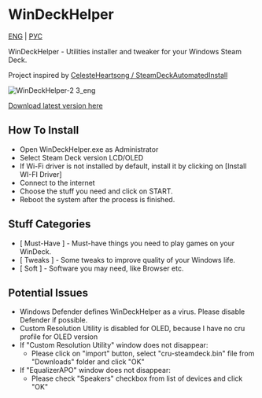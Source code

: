 # WinDeckHelper

[ENG](https://github.com/anejolov/WinDeckHelper/blob/main/README.md) | [РУС](https://github.com/anejolov/WinDeckHelper/blob/main/README_RUS.md)

WinDeckHelper - Utilities installer and tweaker for your Windows Steam Deck.

Project inspired by [CelesteHeartsong / SteamDeckAutomatedInstall](https://github.com/CelesteHeartsong/SteamDeckAutomatedInstall)

![WinDeckHelper-2 3_eng](https://github.com/user-attachments/assets/cf92a494-a93b-41a8-836b-760306b60d39)

[Download latest version here](https://github.com/anejolov/WinDeckHelper/releases/tag/v2.3.1)


## How To Install
- Open WinDeckHelper.exe as Administrator
- Select Steam Deck version LCD/OLED
- If Wi-Fi driver is not installed by default, install it by clicking on [Install WI-FI Driver]
- Connect to the internet
- Choose the stuff you need and click on START.
- Reboot the system after the process is finished.

## Stuff Categories
- [ Must-Have ] - Must-have things you need to play games on your WinDeck.
- [ Tweaks ] - Some tweaks to improve quality of your Windows life.
- [ Soft ] - Software you may need, like Browser etc.

## Potential Issues
- Windows Defender defines WinDeckHelper as a virus. Please disable Defender if possible.
- Custom Resolution Utility is disabled for OLED, because I have no cru profile for OLED version
- If "Custom Resolution Utility" window does not disappear:
  - Please click on "import" button, select "cru-steamdeck.bin" file from "Downloads" folder and click "OK"
- If "EqualizerAPO" window does not disappear:
  - Please check "Speakers" checkbox from list of devices and click "OK"
